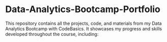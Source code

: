 # Data-Analytics-Bootcamp-Portfolio
This repository contains all the projects, code, and materials from my Data Analytics Bootcamp with CodeBasics. It showcases my progress and skills developed throughout the course, including:
